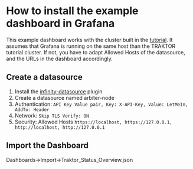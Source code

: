 # How to install the example dashboard in Grafana

This example dashboard works with the cluster built in the [tutorial](https://github.com/ergo70/TRAKTOR/blob/main/doc/TRAKTOR_tutorial.md). It assumes that Grafana is running on the same host than the TRAKTOR tutorial cluster. If not, you have to adapt Allowed Hosts of the datasource, and the URLs in the dashboard accordingly.

## Create a datasource

1. Install the [infinity-datasource](https://sriramajeyam.com/grafana-infinity-datasource/) plugin
1. Create a datasource named arbiter-node
1. Authentication: ```API Key Value pair, Key: X-API-Key, Value: LetMeIn, AddTo: Header```
1. Network: ```Skip TLS Verify: ON```
1. Security: Allowed Hosts ```https://localhost, https://127.0.0.1, http://localhost, http://127.0.0.1```

## Import the Dashboard

Dashboards->Import->Traktor_Status_Overview.json
